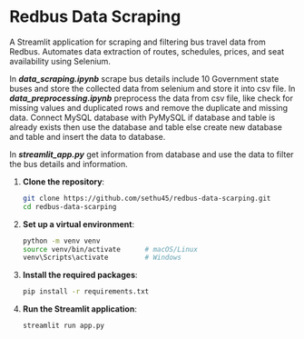 # Redbus Data Scraping
A Streamlit application for scraping and filtering bus travel data from Redbus. Automates data extraction of routes, schedules, prices, and seat availability using Selenium.

In ***data_scraping.ipynb*** scrape bus details include 10 Government state buses and store the collected data from selenium and store it into csv file. In ***data_preprocessing.ipynb*** preprocess the data 
from csv file, like check for missing values and duplicated rows and remove the duplicate and missing data. Connect MySQL database with PyMySQL if database and table is already exists then use the database and table
else create new database and table and insert the data to database. 

In ***streamlit_app.py*** get information from database and use the data to filter the bus details and information.

1. **Clone the repository**:
   
   ```bash
   git clone https://github.com/sethu45/redbus-data-scarping.git
   cd redbus-data-scarping
   
2. **Set up a virtual environment**:
   
   ```bash
   python -m venv venv
   source venv/bin/activate      # macOS/Linux
   venv\Scripts\activate         # Windows

3. **Install the required packages**:

   ```bash
   pip install -r requirements.txt

4. **Run the Streamlit application**:
   
   ```bash
   streamlit run app.py

